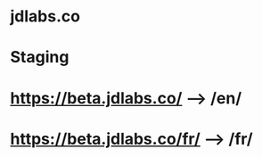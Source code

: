 # jdlabs.co
# Staging
# https://beta.jdlabs.co/    --> /en/
# https://beta.jdlabs.co/fr/ --> /fr/




 
 
 
 
